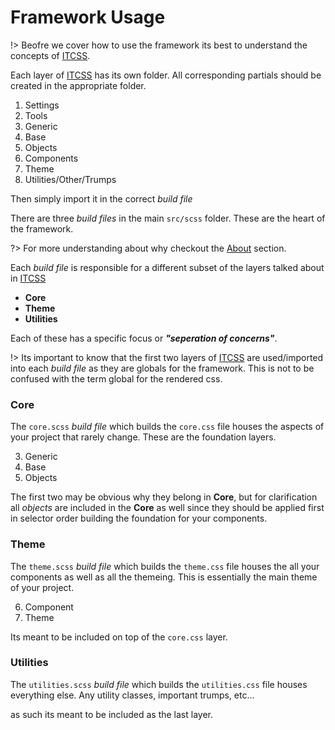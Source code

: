 # Framework Usage

!> Beofre we cover how to use the framework its best to understand the concepts of [ITCSS](https://www.youtube.com/watch?v=1OKZOV-iLj4).

Each layer of [ITCSS](https://www.youtube.com/watch?v=1OKZOV-iLj4) has its own
folder. All corresponding partials should be created in the appropriate folder.

1. Settings
2. Tools
3. Generic
4. Base
5. Objects
6. Components
7. Theme
8. Utilities/Other/Trumps

Then simply import it in the correct _build file_

There are three _build files_ in the main `src/scss` folder. These are the heart
of the framework.

?> For more understanding about why checkout the [About](/about/) section.

Each _build file_ is responsible for a different subset of the layers talked
about in [ITCSS](https://www.youtube.com/watch?v=1OKZOV-iLj4)

- **Core**
- **Theme**
- **Utilities**

Each of these has a specific focus or _**"seperation of concerns"**_.

!> Its important to know that the first two layers of [ITCSS](https://www.youtube.com/watch?v=1OKZOV-iLj4) are used/imported into each _build file_ as they are globals for the framework. This is not to be confused with the term global for the rendered css.

### Core
The `core.scss` _build file_ which builds the `core.css` file houses the aspects
of your project that rarely change. These are the foundation layers.

3. Generic
4. Base
5. Objects

The first two may be obvious why they belong in **Core**, but for clarification
all _objects_ are included in the **Core** as well since they should be applied
first in selector order building the foundation for your components.

### Theme
The `theme.scss` _build file_ which builds the `theme.css` file houses the all
your components as well as all the themeing. This is essentially the main theme
of your project.

6. Component
7. Theme

Its meant to be included on top of the `core.css` layer.

### Utilities
The `utilities.scss` _build file_ which builds the `utilities.css` file houses
everything else. Any utility classes, important trumps, etc...

as such its meant to be included as the last layer.
